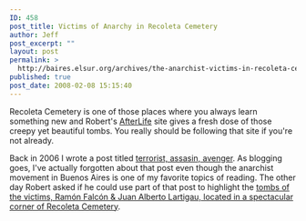 ```yaml
---
ID: 458
post_title: Victims of Anarchy in Recoleta Cemetery
author: Jeff
post_excerpt: ""
layout: post
permalink: >
  http://baires.elsur.org/archives/the-anarchist-victims-in-recoleta-cemetery/
published: true
post_date: 2008-02-08 15:15:40
---
```

Recoleta Cemetery is one of those places where you always learn something new and Robert's <a href="http://www.recoletacemetery.com">AfterLife</a> site gives a fresh dose of those creepy yet beautiful tombs. You really should be following that site if you're not already. 

Back in 2006 I wrote a post titled <a href="http://baires.elsur.org/archives/terrorist-assassin-avenger/">terrorist, assasin, avenger</a>. As blogging goes, I've actually forgotten about that post even though the anarchist movement in Buenos Aires is one of my favorite topics of reading. The other day Robert asked if he could use part of that post to highlight the <a href="http://www.recoletacemetery.com/?p=120">tombs of the victims, Ramón Falcón & Juan Alberto Lartigau, located in a spectacular corner of Recoleta Cemetery</a>.